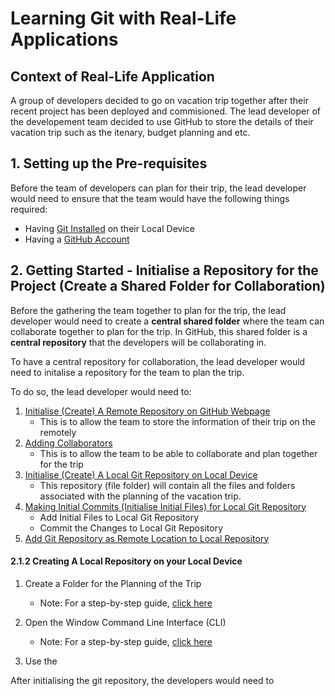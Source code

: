 # Learning Git with Real-Life Applications

## Context of Real-Life Application
A group of developers decided to go on vacation trip together after their recent project has been deployed and commisioned. The lead developer of the developement team decided to use GitHub to store the details of their vacation trip such as the itenary, budget planning and etc.

## 1. Setting up the Pre-requisites
Before the team of developers can plan for their trip, the lead developer would need to ensure that the team would have the following things required:

- Having [Git Installed]() on their Local Device
- Having a [GitHub Account]()

## 2. Getting Started - Initialise a Repository for the Project (Create a Shared Folder for Collaboration)

Before the gathering the team together to plan for the trip, the lead developer would need to create a **central shared folder** where the team can collaborate together to plan for the trip. In GitHub, this shared folder is a **central repository** that the developers will be collaborating in.

To have a central repository for collaboration, the lead developer would need to initalise a repository for the team to plan the trip.

To do so, the lead developer would need to:
1. [Initialise (Create) A Remote Repository on GitHub Webpage](./2.%20Getting%20Started/1._Create_Remote_Repo.md)
    * This is to allow the team to store the information of their trip on the remotely
2. [Adding Collaborators](./2.%20Getting%20Started/2._Add_Collaborators.md)
    * This is to allow the team to be able to collaborate and plan together for the trip
2. [Initialise (Create) A Local Git Repository on Local Device](./2.%20Getting%20Started/3._Create_Local_Repo.md)
    * This repository (file folder) will contain all the files and folders associated with the planning of the vacation trip.
3. [Making Initial Commits (Initialise Initial Files) for Local Git Repository](./2.%20Getting%20Started/4._Initial_Files_Local_Repo%20copy.md)
    * Add Initial Files to Local Git Repository
    * Commit the Changes to Local Git Repository
4. [Add Git Repository as Remote Location to Local Repository](./2.%20Getting%20Started/5._Remote_to_Local_Repo.md)



#### 2.1.2 Creating A Local Repository on your Local Device
1. Create a Folder for the Planning of the Trip
    * Note: For a step-by-step guide, [click here](./2.%20Getting%20Started/2.1.2/Create_Folder_CLI.md)

2. Open the Window Command Line Interface (CLI)
    * Note: For a step-by-step guide, [click here](./2.%20Getting%20Started/2.1.2/Opening_Windows_CLI.md)

3. Use the  


After initialising the git repository, the developers would need to 


